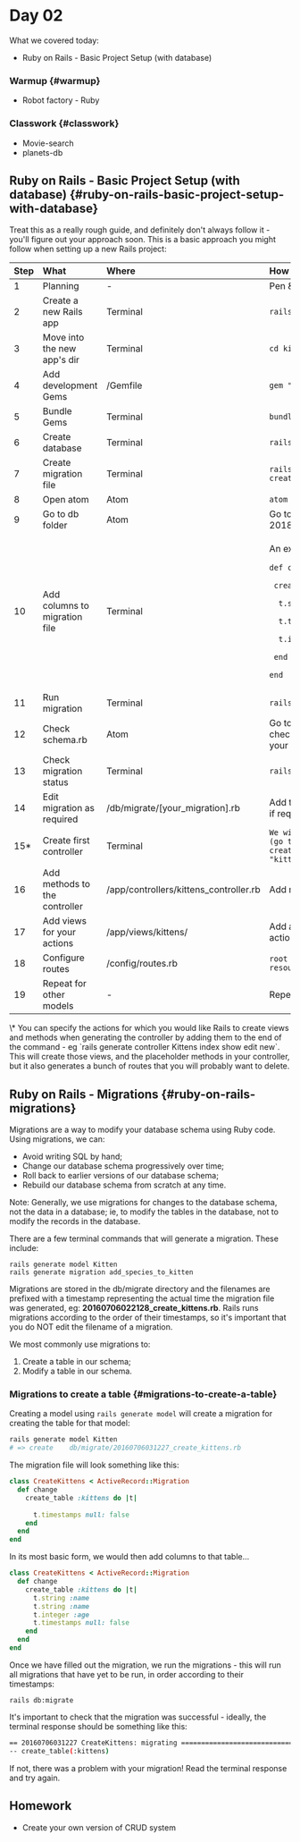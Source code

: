 # Day 02

What we covered today:

* Ruby on Rails - Basic Project Setup \(with database\)

### Warmup {#warmup}

* Robot factory - Ruby​

### Classwork {#classwork}

* ​Movie-search
* ​planets-db

## Ruby on Rails - Basic Project Setup \(with database\) {#ruby-on-rails-basic-project-setup-with-database}

Treat this as a really rough guide, and definitely don't always follow it - you'll figure out your approach soon. This is a basic approach you might follow when setting up a new Rails project:

<table>
  <thead>
    <tr>
      <th style="text-align:left">Step</th>
      <th style="text-align:left">What</th>
      <th style="text-align:left">Where</th>
      <th style="text-align:left">How</th>
    </tr>
  </thead>
  <tbody>
    <tr>
      <td style="text-align:left">1</td>
      <td style="text-align:left">Planning</td>
      <td style="text-align:left">-</td>
      <td style="text-align:left">Pen & paper</td>
    </tr>
    <tr>
      <td style="text-align:left">2</td>
      <td style="text-align:left">Create a new Rails app</td>
      <td style="text-align:left">Terminal</td>
      <td style="text-align:left"><code>rails new kitten_party</code>
      </td>
    </tr>
    <tr>
      <td style="text-align:left">3</td>
      <td style="text-align:left">Move into the new app's dir</td>
      <td style="text-align:left">Terminal</td>
      <td style="text-align:left"><code>cd kitten_party</code>
      </td>
    </tr>
    <tr>
      <td style="text-align:left">4</td>
      <td style="text-align:left">Add development Gems</td>
      <td style="text-align:left">/Gemfile</td>
      <td style="text-align:left"><code>gem &quot;pry-rails&quot;</code> 
      </td>
    </tr>
    <tr>
      <td style="text-align:left">5</td>
      <td style="text-align:left">Bundle Gems</td>
      <td style="text-align:left">Terminal</td>
      <td style="text-align:left"><code>bundle</code>
      </td>
    </tr>
    <tr>
      <td style="text-align:left">6</td>
      <td style="text-align:left">Create database</td>
      <td style="text-align:left">Terminal</td>
      <td style="text-align:left"><code>rails db:create</code>
      </td>
    </tr>
    <tr>
      <td style="text-align:left">7</td>
      <td style="text-align:left">Create migration file</td>
      <td style="text-align:left">Terminal</td>
      <td style="text-align:left"><code>rails generate migration create_kittens</code>
      </td>
    </tr>
    <tr>
      <td style="text-align:left">8</td>
      <td style="text-align:left">Open atom</td>
      <td style="text-align:left">Atom</td>
      <td style="text-align:left"><code>atom .</code>
      </td>
    </tr>
    <tr>
      <td style="text-align:left">9</td>
      <td style="text-align:left">Go to db folder</td>
      <td style="text-align:left">Atom</td>
      <td style="text-align:left">Go to app -> db -> migrate -> 20181009011230_create_kittens.rb</td>
    </tr>
    <tr>
      <td style="text-align:left">10</td>
      <td style="text-align:left">Add columns to migration file</td>
      <td style="text-align:left">Terminal</td>
      <td style="text-align:left">
        <p>An example table:</p>
        <p></p>
        <p><code>def change </code>
        </p>
        <p><code> create_table :kittens do |t|</code>
        </p>
        <p><code>  t.string :name </code>
        </p>
        <p><code>  t.text :image </code>
        </p>
        <p><code>  t.integer :roundness</code>
        </p>
        <p><code> end</code>
        </p>
        <p><code>end</code>
        </p>
      </td>
    </tr>
    <tr>
      <td style="text-align:left">11</td>
      <td style="text-align:left">Run migration</td>
      <td style="text-align:left">Terminal</td>
      <td style="text-align:left"><code>rails db:migrate</code>
      </td>
    </tr>
    <tr>
      <td style="text-align:left">12</td>
      <td style="text-align:left">Check schema.rb</td>
      <td style="text-align:left">Atom</td>
      <td style="text-align:left">Go to app -> db -> schema.rb and check the structure is the same as your
        create_kittens.rb</td>
    </tr>
    <tr>
      <td style="text-align:left">13</td>
      <td style="text-align:left">Check migration status</td>
      <td style="text-align:left">Terminal</td>
      <td style="text-align:left"><code>rails db:migrate:status</code>
      </td>
    </tr>
    <tr>
      <td style="text-align:left">14</td>
      <td style="text-align:left">Edit migration as required</td>
      <td style="text-align:left">/db/migrate/[your_migration].rb</td>
      <td style="text-align:left">Add timestamps, more columns, etc if required.</td>
    </tr>
    <tr>
      <td style="text-align:left">15*</td>
      <td style="text-align:left">Create first controller</td>
      <td style="text-align:left">Terminal</td>
      <td style="text-align:left"><code>We will do it manually for now<br />(go to the controller folder and create a controller file called &quot;kittens_controller.rb&quot;)</code>
      </td>
    </tr>
    <tr>
      <td style="text-align:left">16</td>
      <td style="text-align:left">Add methods to the controller</td>
      <td style="text-align:left">/app/controllers/kittens_controller.rb</td>
      <td style="text-align:left">Add methods for each action</td>
    </tr>
    <tr>
      <td style="text-align:left">17</td>
      <td style="text-align:left">Add views for your actions</td>
      <td style="text-align:left">/app/views/kittens/</td>
      <td style="text-align:left">Add an [action].html.erb file for each action that has an associated view</td>
    </tr>
    <tr>
      <td style="text-align:left">18</td>
      <td style="text-align:left">Configure routes</td>
      <td style="text-align:left">/config/routes.rb</td>
      <td style="text-align:left"><code>root :to =&gt; &quot;kittens#index&quot;</code>  <code>resources :kittens</code>
      </td>
    </tr>
    <tr>
      <td style="text-align:left">19</td>
      <td style="text-align:left">Repeat for other models</td>
      <td style="text-align:left">-</td>
      <td style="text-align:left">Repeat steps 7-19 for each model</td>
    </tr>
  </tbody>
</table>\* You can specify the actions for which you would like Rails to create views and methods when generating the controller by adding them to the end of the command - eg `rails generate controller Kittens index show edit new`. This will create those views, and the placeholder methods in your controller, but it also generates a bunch of routes that you will probably want to delete.

## Ruby on Rails - Migrations {#ruby-on-rails-migrations}

Migrations are a way to modify your database schema using Ruby code. Using migrations, we can:

* Avoid writing SQL by hand;
* Change our database schema progressively over time;
* Roll back to earlier versions of our database schema;
* Rebuild our database schema from scratch at any time.

Note: Generally, we use migrations for changes to the database schema, not the data in a database; ie, to modify the tables in the database, not to modify the records in the database.

There are a few terminal commands that will generate a migration. These include:

```text
rails generate model Kitten
rails generate migration add_species_to_kitten
```

Migrations are stored in the db/migrate directory and the filenames are prefixed with a timestamp representing the actual time the migration file was generated, eg: **20160706022128\_create\_kittens.rb**. Rails runs migrations according to the order of their timestamps, so it's important that you do NOT edit the filename of a migration.

We most commonly use migrations to:

1. Create a table in our schema;
2. Modify a table in our schema.

### Migrations to create a table {#migrations-to-create-a-table}

Creating a model using `rails generate model` will create a migration for creating the table for that model:

```bash
rails generate model Kitten
# => create    db/migrate/20160706031227_create_kittens.rb
```

The migration file will look something like this:

```ruby
class CreateKittens < ActiveRecord::Migration
  def change
    create_table :kittens do |t|
​
      t.timestamps null: false
    end
  end
end
```

In its most basic form, we would then add columns to that table...

```ruby
class CreateKittens < ActiveRecord::Migration
  def change
    create_table :kittens do |t|
      t.string :name
      t.string :name
      t.integer :age
      t.timestamps null: false
    end
  end
end
```

Once we have filled out the migration, we run the migrations - this will run all migrations that have yet to be run, in order according to their timestamps:

```text
rails db:migrate
```

It's important to check that the migration was successful - ideally, the terminal response should be something like this:

```bash
== 20160706031227 CreateKittens: migrating ====================================
-- create_table(:kittens)
```

If not, there was a problem with your migration! Read the terminal response and try again.

## Homework

* Create your own version of CRUD system

  


